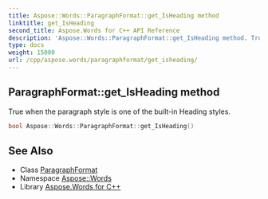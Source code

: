 ```yaml
---
title: Aspose::Words::ParagraphFormat::get_IsHeading method
linktitle: get_IsHeading
second_title: Aspose.Words for C++ API Reference
description: 'Aspose::Words::ParagraphFormat::get_IsHeading method. True when the paragraph style is one of the built-in Heading styles in C++.'
type: docs
weight: 15000
url: /cpp/aspose.words/paragraphformat/get_isheading/
---
```

## ParagraphFormat::get_IsHeading method


True when the paragraph style is one of the built-in Heading styles.

```cpp
bool Aspose::Words::ParagraphFormat::get_IsHeading()
```

## See Also

* Class [ParagraphFormat](../)
* Namespace [Aspose::Words](../../)
* Library [Aspose.Words for C++](../../../)
